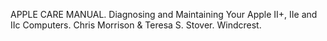 APPLE CARE MANUAL. Diagnosing and Maintaining Your Apple II+, IIe and IIc Computers. Chris Morrison & Teresa S. Stover. Windcrest.